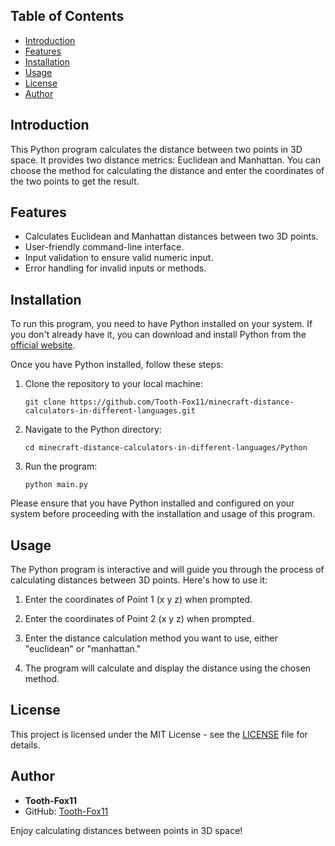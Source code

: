 ## Table of Contents

- [Introduction](#introduction)
- [Features](#features)
- [Installation](#installation)
- [Usage](#usage)
- [License](#license)
- [Author](#author)

## Introduction

This Python program calculates the distance between two points in 3D space. It provides two distance metrics: Euclidean and Manhattan. You can choose the method for calculating the distance and enter the coordinates of the two points to get the result.

## Features

- Calculates Euclidean and Manhattan distances between two 3D points.
- User-friendly command-line interface.
- Input validation to ensure valid numeric input.
- Error handling for invalid inputs or methods.

## Installation

To run this program, you need to have Python installed on your system. If you don't already have it, you can download and install Python from the [official website](https://www.python.org/downloads/).

Once you have Python installed, follow these steps:

1. Clone the repository to your local machine:

    ```shell
    git clone https://github.com/Tooth-Fox11/minecraft-distance-calculators-in-different-languages.git
    ```

2. Navigate to the Python directory:

    ```shell
    cd minecraft-distance-calculators-in-different-languages/Python
    ```

3. Run the program:

    ```shell
    python main.py
    ```

Please ensure that you have Python installed and configured on your system before proceeding with the installation and usage of this program.

## Usage

The Python program is interactive and will guide you through the process of calculating distances between 3D points. Here's how to use it:

1. Enter the coordinates of Point 1 (x y z) when prompted.

2. Enter the coordinates of Point 2 (x y z) when prompted.

3. Enter the distance calculation method you want to use, either "euclidean" or "manhattan."

4. The program will calculate and display the distance using the chosen method.

## License

This project is licensed under the MIT License - see the [LICENSE](https://github.com/Tooth-Fox11/minecraft-distance-calculators-in-different-languages/blob/main/LICENSE) file for details.

## Author

- **Tooth-Fox11**
- GitHub: [Tooth-Fox11](https://github.com/Tooth-Fox11)

Enjoy calculating distances between points in 3D space!
